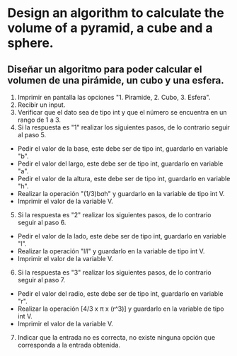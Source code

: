 # **Design an algorithm to calculate the volume of a pyramid, a cube and a sphere.**

## Diseñar un algoritmo para poder calcular el volumen de una pirámide, un cubo y una esfera.

1. Imprimir en pantalla las opciones "1. Piramide, 2. Cubo, 3. Esfera".
2. Recibir un input.
3. Verificar que el dato sea de tipo int y que el número se encuentra en un rango de 1 a 3.
4. Si la respuesta es "1" realizar los siguientes pasos, de lo contrario seguir al paso 5.
  * Pedir el valor de la base, este debe ser de tipo int, guardarlo en variable "b".
  * Pedir el valor del largo, este debe ser de tipo int, guardarlo en variable "a".
  * Pedir el valor de la altura, este debe ser de tipo int, guardarlo en variable "h".
  * Realizar la operación "(1/3)b*a*h" y guardarlo en la variable de tipo int V.
  * Imprimir el valor de la variable V.
5. Si la respuesta es "2" realizar los siguientes pasos, de lo contrario seguir al paso 6.
  * Pedir el valor de la lado, este debe ser de tipo int, guardarlo en variable "l".
  * Realizar la operación "l*l*l" y guardarlo en la variable de tipo int V.
  * Imprimir el valor de la variable V.
6.  Si la respuesta es "3" realizar los siguientes pasos, de lo contrario seguir al paso 7.
  * Pedir el valor del radio, este debe ser de tipo int, guardarlo en variable "r".
  * Realizar la operación [4/3 x π x (r^3)] y guardarlo en la variable de tipo int V.
  * Imprimir el valor de la variable V.
7. Indicar que la entrada no es correcta, no existe ninguna opción que corresponda a la entrada obtenida.
